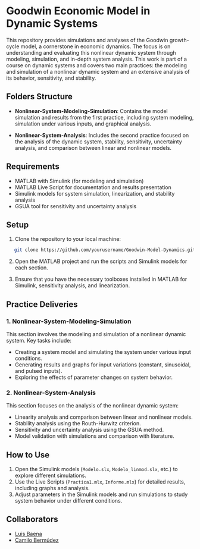 # Goodwin Economic Model in Dynamic Systems

This repository provides simulations and analyses of the Goodwin growth-cycle model, a cornerstone in economic dynamics. The focus is on understanding and evaluating this nonlinear dynamic system through modeling, simulation, and in-depth system analysis. This work is part of a course on dynamic systems and covers two main practices: the modeling and simulation of a nonlinear dynamic system and an extensive analysis of its behavior, sensitivity, and stability.


## Folders Structure

- **Nonlinear-System-Modeling-Simulation**: Contains the model simulation and results from the first practice, including system modeling, simulation under various inputs, and graphical analysis.
  
- **Nonlinear-System-Analysis**: Includes the second practice focused on the analysis of the dynamic system, stability, sensitivity, uncertainty analysis, and comparison between linear and nonlinear models.

## Requirements

- MATLAB with Simulink (for modeling and simulation)
- MATLAB Live Script for documentation and results presentation
- Simulink models for system simulation, linearization, and stability analysis
- GSUA tool for sensitivity and uncertainty analysis

## Setup

1. Clone the repository to your local machine:
```bash
   git clone https://github.com/yourusername/Goodwin-Model-Dynamics.git
```

2. Open the MATLAB project and run the scripts and Simulink models for each section.

3. Ensure that you have the necessary toolboxes installed in MATLAB for Simulink, sensitivity analysis, and linearization.

## Practice Deliveries

### 1. **Nonlinear-System-Modeling-Simulation**

This section involves the modeling and simulation of a nonlinear dynamic system. Key tasks include:

- Creating a system model and simulating the system under various input conditions.
- Generating results and graphs for input variations (constant, sinusoidal, and pulsed inputs).
- Exploring the effects of parameter changes on system behavior.

### 2. **Nonlinear-System-Analysis**

This section focuses on the analysis of the nonlinear dynamic system:

- Linearity analysis and comparison between linear and nonlinear models.
- Stability analysis using the Routh-Hurwitz criterion.
- Sensitivity and uncertainty analysis using the GSUA method.
- Model validation with simulations and comparison with literature.

## How to Use

1. Open the Simulink models (`Modelo.slx`, `Modelo_linmod.slx`, etc.) to explore different simulations.
2. Use the Live Scripts (`Practica1.mlx`, `Informe.mlx`) for detailed results, including graphs and analysis.
3. Adjust parameters in the Simulink models and run simulations to study system behavior under different conditions.

## Collaborators

- [Luis Baena](https://www.github.com/alejobaenam)
- [Camilo Bermúdez](https://www.github.com/camilobdez)

